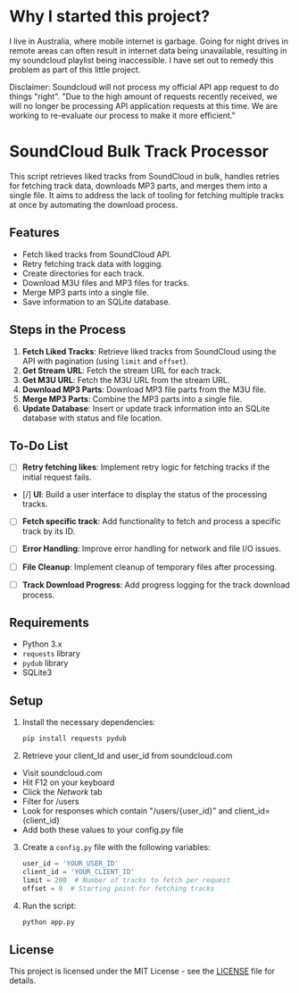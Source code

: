 # Why I started this project?

I live in Australia, where mobile internet is garbage. Going for night drives in remote areas can often result in internet data being unavailable, resulting in my soundcloud playlist being inaccessible. I have set out to remedy this problem as part of this little project.

Disclaimer: Soundcloud will not process my official API app request to do things "right". "Due to the high amount of requests recently received, we will no longer be processing API application requests at this time. We are working to re-evaluate our process to make it more efficient."

# SoundCloud Bulk Track Processor

This script retrieves liked tracks from SoundCloud in bulk, handles retries for fetching track data, downloads MP3 parts, and merges them into a single file. It aims to address the lack of tooling for fetching multiple tracks at once by automating the download process.

## Features

- Fetch liked tracks from SoundCloud API.
- Retry fetching track data with logging.
- Create directories for each track.
- Download M3U files and MP3 files for tracks.
- Merge MP3 parts into a single file.
- Save information to an SQLite database.

## Steps in the Process

1. **Fetch Liked Tracks**: Retrieve liked tracks from SoundCloud using the API with pagination (using `limit` and `offset`).
2. **Get Stream URL**: Fetch the stream URL for each track.
3. **Get M3U URL**: Fetch the M3U URL from the stream URL.
4. **Download MP3 Parts**: Download MP3 file parts from the M3U file.
5. **Merge MP3 Parts**: Combine the MP3 parts into a single file.
6. **Update Database**: Insert or update track information into an SQLite database with status and file location.

## To-Do List

- [ ] **Retry fetching likes**: Implement retry logic for fetching tracks if the initial request fails.
- [/] **UI**: Build a user interface to display the status of the processing tracks.
- [ ] **Fetch specific track**: Add functionality to fetch and process a specific track by its ID.
- [ ] **Error Handling**: Improve error handling for network and file I/O issues.
- [ ] **File Cleanup**: Implement cleanup of temporary files after processing.
- [ ] **Track Download Progress**: Add progress logging for the track download process.


## Requirements

- Python 3.x
- `requests` library
- `pydub` library
- SQLite3

## Setup

1. Install the necessary dependencies:

    ```bash
    pip install requests pydub
    ```

2. Retrieve your client_Id and user_id from soundcloud.com

- Visit soundcloud.com
- Hit F12 on your keyboard
- Click the *Network* tab
- Filter for /users
- Look for responses which contain "/users/{user_id}" and client_id={client_id}
- Add both these values to your config.py file

3. Create a `config.py` file with the following variables:

    ```python
    user_id = 'YOUR_USER_ID'
    client_id = 'YOUR_CLIENT_ID'
    limit = 200  # Number of tracks to fetch per request
    offset = 0  # Starting point for fetching tracks
    ```

4. Run the script:

    ```bash
    python app.py
    ```

## License

This project is licensed under the MIT License - see the [LICENSE](LICENSE) file for details.
